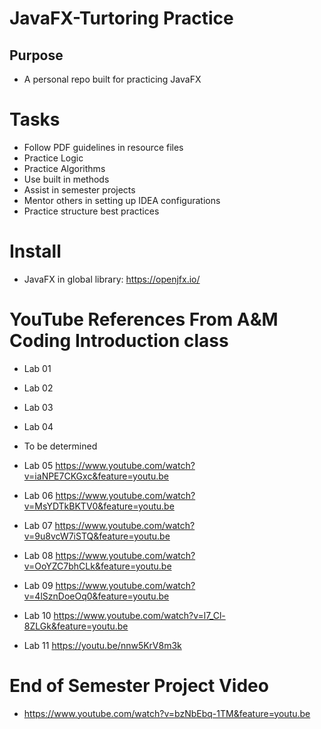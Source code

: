 # JavaFX-Turtoring Practice 

## Purpose
- A personal repo built for practicing JavaFX 

# Tasks

- Follow PDF guidelines in resource files
- Practice Logic 
- Practice Algorithms
- Use built in methods
- Assist in semester projects
- Mentor others in setting up IDEA configurations
- Practice structure best practices 

# Install

- JavaFX in global library: https://openjfx.io/

# YouTube References From A&M Coding Introduction class

- Lab 01
- Lab 02
- Lab 03
- Lab 04
- To be determined

- Lab 05 https://www.youtube.com/watch?v=iaNPE7CKGxc&feature=youtu.be
- Lab 06 https://www.youtube.com/watch?v=MsYDTkBKTV0&feature=youtu.be
- Lab 07 https://www.youtube.com/watch?v=9u8vcW7iSTQ&feature=youtu.be
- Lab 08 https://www.youtube.com/watch?v=OoYZC7bhCLk&feature=youtu.be
- Lab 09 https://www.youtube.com/watch?v=4lSznDoeOq0&feature=youtu.be
- Lab 10 https://www.youtube.com/watch?v=l7_Cl-8ZLGk&feature=youtu.be
- Lab 11 https://youtu.be/nnw5KrV8m3k

# End of Semester Project Video

- https://www.youtube.com/watch?v=bzNbEbq-1TM&feature=youtu.be
